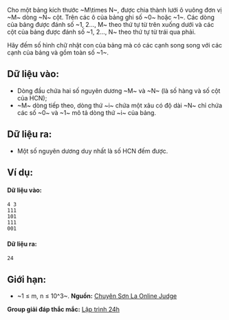 Cho một bảng kích thước ~M\times N~, được chia thành lưới ô vuông đơn vị ~M~ dòng ~N~ cột. Trên các ô của bảng ghi số ~0~ hoặc ~1~. Các dòng của bảng được đánh số ~1, 2..., M~ theo thứ tự từ trên xuống dưới và các cột của bảng được đánh số ~1, 2..., N~ theo thứ tự từ trái qua phải.

Hãy đếm số hình chữ nhật con của bảng mà có các cạnh song song với các cạnh của bảng và gồm toàn số ~1~.

## Dữ liệu vào:
- Dòng đầu chứa hai số nguyên dương ~M~ và ~N~ (là số hàng và số cột của HCN);
- ~M~ dòng tiếp theo, dòng thứ ~i~ chứa một xâu có độ dài ~N~ chỉ chứa các số ~0~ và ~1~ mô tả dòng thứ ~i~ của bảng.

## Dữ liệu ra:
- Một số nguyên dương duy nhất là số HCN đếm được.

## Ví dụ:
#### Dữ liệu vào:
```
4 3
111
101
111
001
```

#### Dữ liệu ra:
```
24
```

## Giới hạn:
- ~1 ≤ m, n ≤ 10^3~.
**Nguồn:** [Chuyên Sơn La Online Judge](http://csloj.ddns.net/)

**Group giải đáp thắc mắc:** [Lập trình 24h](https://www.facebook.com/groups/1386904321519984)